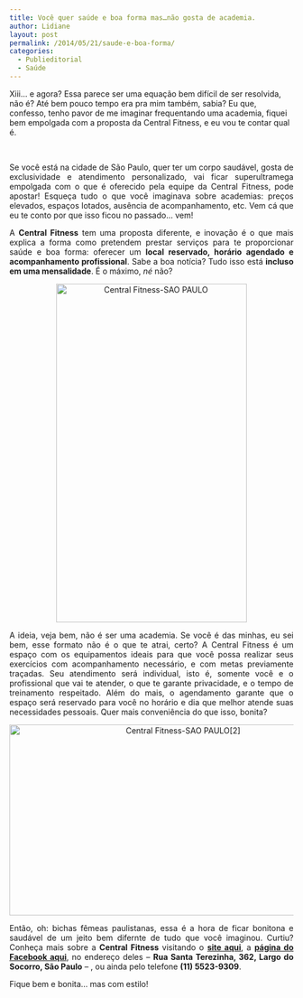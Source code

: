 ```yaml
---
title: Você quer saúde e boa forma mas…não gosta de academia.
author: Lidiane
layout: post
permalink: /2014/05/21/saude-e-boa-forma/
categories:
  - Publieditorial
  - Saúde
---
```

Xiii… e agora? Essa parece ser uma equação bem difícil de ser resolvida, não é? Até bem pouco tempo era pra mim também, sabia? Eu que, confesso, tenho pavor de me imaginar frequentando uma academia, fiquei bem empolgada com a proposta da Central Fitness, e eu vou te contar qual é.

&nbsp;

<p align="justify">
  Se você está na cidade de São Paulo, quer ter um corpo saudável, gosta de exclusividade e atendimento personalizado, vai ficar superultramega empolgada com o que é oferecido pela equipe da Central Fitness, pode apostar! Esqueça tudo o que você imaginava sobre academias: preços elevados, espaços lotados, ausência de acompanhamento, etc. Vem cá que eu te conto por que isso ficou no passado… vem!
</p>

<!--more-->

<p align="justify">
  A <strong>Central Fitness</strong> tem uma proposta diferente, e inovação é o que mais explica a forma como pretendem prestar serviços para te proporcionar saúde e boa forma: oferecer um <strong>local reservado, horário agendado e acompanhamento profissional</strong>. Sabe a boa notícia? Tudo isso está <strong>incluso em uma mensalidade</strong>. É o máximo, <em>né</em> não?
</p>

<p style="text-align: center;" align="justify">
  <a href="https://www.trololodemulher.com.br/2014/05/Central-Fitness-SAO-PAULO.jpg"><img class="alignnone size-full wp-image-10038" alt="Central Fitness-SAO PAULO" src="https://www.trololodemulher.com.br/2014/05/Central-Fitness-SAO-PAULO.jpg" width="338" height="600" /></a>
</p>

<p align="justify">
  A ideia, veja bem, não é ser uma academia. Se você é das minhas, eu sei bem, esse formato não é o que te atrai, certo? A Central Fitness é um espaço com os equipamentos ideais para que você possa realizar seus exercícios com acompanhamento necessário, e com metas previamente traçadas. Seu atendimento será individual, isto é, somente você e o profissional que vai te atender, o que te garante privacidade, e o tempo de treinamento respeitado. Além do mais, o agendamento garante que o espaço será reservado para você no horário e dia que melhor atende suas necessidades pessoais. Quer mais conveniência do que isso, bonita?
</p>

<p style="text-align: center;" align="justify">
  <a href="https://www.trololodemulher.com.br/2014/05/Central-Fitness-SAO-PAULO2.jpg"><img class="alignnone size-full wp-image-10039" alt="Central Fitness-SAO PAULO[2]" src="https://www.trololodemulher.com.br/2014/05/Central-Fitness-SAO-PAULO2.jpg" width="600" height="338" /></a>
</p>

<p align="justify">
  Então, oh: bichas fêmeas paulistanas, essa é a hora de ficar bonitona e saudável de um jeito bem difernte de tudo que você imaginou. Curtiu? Conheça mais sobre a <strong>Central Fitness</strong> visitando o <strong><a href="http://www.dennyfitnesscenter.com.br/" target="_blank" rel="noopener noreferrer">site aqui</a></strong>, a <strong><a href="https://www.facebook.com/centralfitnesstudio?fref=ts" target="_blank" rel="noopener noreferrer">página do Facebook aqui</a></strong>, no endereço deles – <strong>Rua Santa Terezinha, 362, Largo do Socorro, São Paulo</strong> – , ou ainda pelo telefone <strong>(11) 5523-9309</strong>.
</p>

<p align="justify">
  Fique bem e bonita… mas com estilo!
</p>